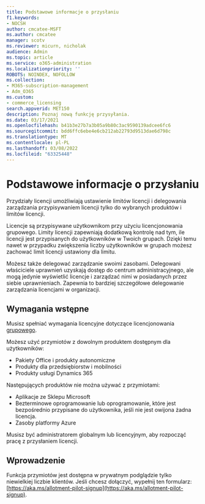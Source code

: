 ```yaml
---
title: Podstawowe informacje o przysłaniu
f1.keywords:
- NOCSH
author: cmcatee-MSFT
ms.author: cmcatee
manager: scotv
ms.reviewer: micurn, nicholak
audience: Admin
ms.topic: article
ms.service: o365-administration
ms.localizationpriority: ''
ROBOTS: NOINDEX, NOFOLLOW
ms.collection:
- M365-subscription-management
- Adm_O365
ms.custom:
- commerce_licensing
search.appverid: MET150
description: Poznaj nową funkcję przysyłania.
ms.date: 03/17/2021
ms.openlocfilehash: b41b3e27b7a3b05a9b80c3ac9590139adcee6fc6
ms.sourcegitcommit: bdd6ffc6ebe4e6cb212ab22793d9513dae6d798c
ms.translationtype: MT
ms.contentlocale: pl-PL
ms.lasthandoff: 03/08/2022
ms.locfileid: "63325448"
---
```

# <a name="allotment-basics"></a>Podstawowe informacje o przysłaniu

Przydziały licencji umożliwiają ustawienie limitów licencji i delegowania zarządzania przypisywaniem licencji tylko do wybranych produktów i limitów licencji.

Licencje są przypisywane użytkownikom przy użyciu licencjonowania grupowego. Limity licencji zapewniają dodatkową kontrolę nad tym, ile licencji jest przypisanych do użytkowników w Twoich grupach. Dzięki temu nawet w przypadku zwiększenia liczby użytkowników w grupach możesz zachować limit licencji ustawiony dla limitu.

Możesz także delegować zarządzanie swoimi zasobami. Delegowani właściciele uprawnień uzyskają dostęp do centrum administracyjnego, ale mogą jedynie wyświetlić licencje i zarządzać nimi w posiadanych przez siebie uprawnieniach. Zapewnia to bardziej szczegółowe delegowanie zarządzania licencjami w organizacji.

## <a name="prerequisites"></a>Wymagania wstępne

Musisz spełniać wymagania licencyjne dotyczące licencjonowania [grupowego](/azure/active-directory/fundamentals/active-directory-licensing-whatis-azure-portal#licensing-requirements).

Możesz użyć przymiotów z dowolnym produktem dostępnym dla użytkowników:

- Pakiety Office i produkty autonomiczne
- Produkty dla przedsiębiorstw i mobilności
- Produkty usługi Dynamics 365

Następujących produktów nie można używać z przymiotami:

- Aplikacje ze Sklepu Microsoft
- Bezterminowe oprogramowanie lub oprogramowanie, które jest bezpośrednio przypisane do użytkownika, jeśli nie jest owijona żadna licencja.
- Zasoby platformy Azure

Musisz być administratorem globalnym lub licencyjnym, aby rozpocząć pracę z przysłaniem licencji.

## <a name="getting-started"></a>Wprowadzenie

Funkcja przymiotów jest dostępna w prywatnym podglądzie tylko niewielkiej liczbie klientów. Jeśli chcesz dołączyć, wypełnij ten formularz: [https://aka.ms/allotment-pilot-signup](https://aka.ms/allotment-pilot-signup).